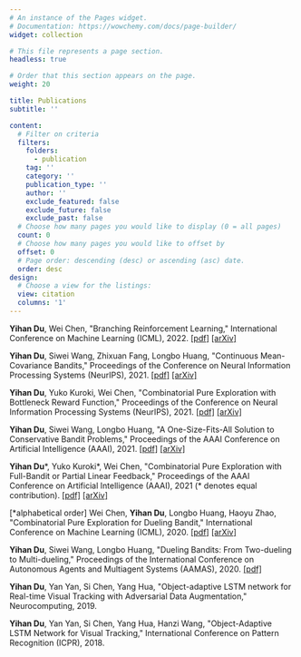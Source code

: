 ```yaml
---
# An instance of the Pages widget.
# Documentation: https://wowchemy.com/docs/page-builder/
widget: collection

# This file represents a page section.
headless: true

# Order that this section appears on the page.
weight: 20

title: Publications
subtitle: ''

content:
  # Filter on criteria
  filters:
    folders:
      - publication
    tag: ''
    category: ''
    publication_type: ''
    author: ''
    exclude_featured: false
    exclude_future: false
    exclude_past: false
  # Choose how many pages you would like to display (0 = all pages)
  count: 0
  # Choose how many pages you would like to offset by
  offset: 0
  # Page order: descending (desc) or ascending (asc) date.
  order: desc
design:
  # Choose a view for the listings:
  view: citation
  columns: '1'
---
```


**Yihan Du**, Wei Chen, "Branching Reinforcement Learning," International Conference on Machine Learning (ICML), 2022. [[pdf]](https://proceedings.mlr.press/v162/du22a/du22a.pdf) [[arXiv]](https://arxiv.org/abs/2202.07995)

**Yihan Du**, Siwei Wang, Zhixuan Fang, Longbo Huang, "Continuous Mean-Covariance Bandits," Proceedings of the Conference on Neural Information Processing Systems (NeurIPS), 2021. [[pdf]](https://proceedings.neurips.cc/paper/2021/file/07811dc6c422334ce36a09ff5cd6fe71-Supplemental.pdf) [[arXiv]](https://arxiv.org/abs/2102.12090)

**Yihan Du**, Yuko Kuroki, Wei Chen, "Combinatorial Pure Exploration with Bottleneck Reward Function," Proceedings of the Conference on Neural Information Processing Systems (NeurIPS), 2021. [[pdf]](https://proceedings.neurips.cc/paper/2021/file/c92a10324374fac681719d63979d00fe-Supplemental.pdf) [[arXiv]](https://arxiv.org/abs/2102.12094)

**Yihan Du**, Siwei Wang, Longbo Huang, "A One-Size-Fits-All Solution to Conservative Bandit Problems," Proceedings of the AAAI Conference on Artificial Intelligence (AAAI), 2021. [[pdf]](https://ojs.aaai.org/index.php/AAAI/article/view/16891/16698) [[arXiv]](https://arxiv.org/abs/2012.07341)

**Yihan Du***, Yuko Kuroki*, Wei Chen, "Combinatorial Pure Exploration with Full-Bandit or Partial
Linear Feedback," Proceedings of the AAAI Conference on Artificial Intelligence (AAAI), 2021 (* denotes equal
contribution). [[pdf]](https://www.aaai.org/AAAI21Papers/AAAI-9913.DuY.pdf) [[arXiv]](https://arxiv.org/abs/2006.07905)

[*alphabetical order] Wei Chen, **Yihan Du**, Longbo Huang, Haoyu Zhao, "Combinatorial Pure Exploration
for Dueling Bandit," International Conference on Machine Learning (ICML), 2020. [[pdf]](http://proceedings.mlr.press/v119/chen20d/chen20d.pdf) [[arXiv]](https://arxiv.org/abs/2006.12772)

**Yihan Du**, Siwei Wang, Longbo Huang, "Dueling Bandits: From Two-dueling to Multi-dueling,"
Proceedings of the International Conference on Autonomous Agents and Multiagent Systems (AAMAS),
2020. [[pdf]](https://www.ifaamas.org/Proceedings/aamas2020/pdfs/p348.pdf)

**Yihan Du**, Yan Yan, Si Chen, Yang Hua, "Object-adaptive LSTM network for Real-time Visual
Tracking with Adversarial Data Augmentation," Neurocomputing, 2019.

**Yihan Du**, Yan Yan, Si Chen, Yang Hua, Hanzi Wang, "Object-Adaptive LSTM Network for
Visual Tracking," International Conference on Pattern Recognition (ICPR), 2018.


<!-- {{% callout note %}}
Quickly discover relevant content by [filtering publications](./publication/).
{{% /callout %}} -->


